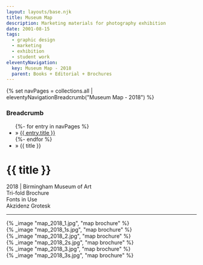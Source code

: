 ```yaml
---
layout: layouts/base.njk
title: Museum Map
description: Marketing materials for photography exhibition
date: 2001-08-15
tags:
  - graphic design
  - marketing
  - exhibition
  - student work
eleventyNavigation:
  key: Museum Map - 2018
  parent: Books + Editorial + Brochures
---
```

{% set navPages = collections.all | eleventyNavigationBreadcrumb("Museum Map - 2018") %}
<div class="breadcrumb">
    <h3 class="visually-hidden">Breadcrumb</h3>
	<ul class="nav">
            {%- for entry in navPages %}
		<li class="nav-item"{% if entry.url == page.url %} class="active-breadcrumb"{% endif %}> » <a href="{{ entry.url }}">{{ entry.title }}</a></li>
  	    	{%- endfor %}
	    <li class="nav-item"><active-breadcrumb>» {{ title }}</active-breadcrumb></li>
	</ul>
</div>
<div class="container">
	<div class="row"></div>
	<div class="row">
		<div class="col">
			<h1>{{ title }}</h1>
			<figcaption>2018 | Birmingham Museum of Art</figcaption>
			<figcaption>Tri-fold Brochure</figcaption>
			<figcaption>Fonts in Use</br>Akzidenz Grotesk</figcaption>
            <hr>
		</div>
        <div class="col-1 col-1-md col-1-lg"></div>
        <div class="col">
			{% _image "map_2018_1.jpg", "map brochure" %}
		</div>
		<div class="col">
			{% _image "map_2018_1s.jpg", "map brochure" %}
		</div>
        <div class="col-1 col-1-md col-1-lg"></div>
	</div>
	<div class="row">
        <div class="col-1 col-1-md col-1-lg"></div>
		<div class="col">
			{% _image "map_2018_2.jpg", "map brochure" %}
		</div>
		<div class="col">
			{% _image "map_2018_2s.jpg", "map brochure" %}
		</div>
        <div class="col-1 col-1-md col-1-lg"></div>
	</div>
	<div class="row">
        <div class="col-1 col-1-md col-1-lg"></div>
        <div class="col-1 col-1-md col-1-lg"></div>
		<div class="col">
			{% _image "map_2018_3.jpg", "map brochure" %}
		</div>
        <div class="col-1 col-1-md col-1-lg"></div>
		<div class="col">
			{% _image "map_2018_3s.jpg", "map brochure" %}
		</div>
        <div class="col-1 col-1-md col-1-lg"></div>
	</div>
</div>